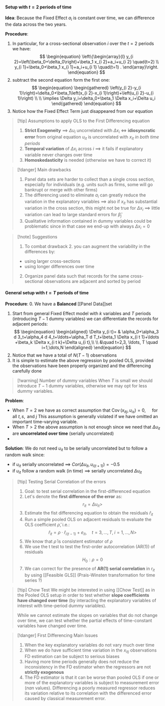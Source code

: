 #### Setup with $t=2$ periods of time
**Idea**:
Because the Fixed Effect $a_{i}$ is constant over time, we can difference the data across the two years. 

**Procedure**:
1. In particular, for a cross-sectional observation $i$ over the $t=2$ periods we have:
$$
\begin{equation}
\left\{\begin{array}{l}
y_{i 2}=\left(\beta_0+\delta_0\right)+\beta_1 x_{i 2}+a_i+u_{i 2} \quad(t=2) \\
y_{i 1}=\beta_0+\beta_1 x_{i 1}+a_i+u_{i 1} \quad(t=1) .
\end{array}\right.
\end{equation}
$$
2. subtract the second equation form the first one:
$$
\begin{equation}
\begin{gathered}
\left(y_{i 2}-y_{i 1}\right)=\delta_0+\beta_1\left(x_{i 2}-x_{i 1}\right)+\left(u_{i 2}-u_{i 1}\right) \\
\\
\implies \Delta y_i=\delta_0+\beta_1 \Delta x_i+\Delta u_i
\end{gathered}
\end{equation}
$$
3. Notice how the Fixed Effect Term just disappeared from our equation

>[!tip] Assumptions to apply OLS to the First Differencing equation
>1. **Strict Exogeneity** $\implies$ $\Delta u_{i}$ uncorrelated with $\Delta x_{i}$ $\iff$ **idiosyncratic error** from original equation $u_{it}$ is uncorrelated with $x_{it}$ *in both time periods* 
>2. **Temporal variation** of $\Delta x_{i}$  across $i$ $\implies$ it fails if explanatory variable never changes over time
>3. **Homoskedasticity** is needed (otherwise we have to correct it)

>[!danger] Main drawbacks
>1. Panel data sets are harder to collect than a single cross section, especially for individuals (e.g. units such as firms, some will go bankrupt or merge with other firms)
>2. The differencing used to eliminate $a_{i}$ can greatly reduce the variation in the explanatory variables $\implies$ also if $x_{it}$ has substantial variation in the cross section, this might not be true for $\Delta x_{i}$ $\implies$ little variation can lead to large standard errors for $\hat{\beta}_{j}$
>3. Qualitative information contained in dummy variables could be problematic since in that case we end-up with always $\Delta x_{i}=0$

>[!note] Suggestions
>1. To combat drawback 2. you can augment the variability in the differences by:
>	- using larger cross-sections
>	- using longer differences over time
>2. Organize panel data such that records for the same cross-sectional observations are adjacent and sorted by period

#### General setup with $t=T$ periods of time

**Procedure**:
0. We have a **Balanced** [[Panel Data]]set 
1. Start from general Fixed Effect model with $k$ variables and $T$ periods (introducing $T-1$ dummy variables) we can differentiate the records for adjacent periods:
$$
\begin{equation}
\begin{aligned}
\Delta y_{i t}= & \alpha_0+\alpha_3 d 3_t+\alpha_4 d 4_t+\ldots+\alpha_T d T_t+\beta_1 \Delta x_{i t 1}+\ldots +\beta_k \Delta x_{i t k}+\Delta u_{i t},\\
\\
&\quad t=2,3, \ldots, T \quad i=1,\dots,N
\end{aligned}
\end{equation}
$$
2. Notice that we have a total of $N(T-1)$ observations
3. It is simple to estimate the above regression by pooled OLS, provided the observations have been properly organized and the differencing carefully done

>[!warning] Number of dummy variables
>When $T$ is small we should introduce $T-1$ dummy variables, otherwise we may opt for less dummy variables.

**Problem**:
- When $T=2$ we have as correct assumption that $\operatorname{Cov}\left(x_{i t j}, u_{i s}\right)=0, \quad \text { for all } t, s, \text { and } j$ 
  This assumption is generally violated if we have omitted an important time-varying variable.
- When $T>2$ the above assumption is not enough since we need that $\Delta u_{it}$ are **uncorrelated over time** (serially uncorrelated)
- 
**Solution**:
We do not need $u_{it}$ to be serially uncorrelated but to follow a random walk since:
- if $u_{it}$ serially uncorrelated $\implies$ $Cor(\Delta u_{it},u_{i(t+1)})=-0.5$
- if $u_{it}$ follow a random walk (in time) $\implies$ serially uncorrelated $\Delta u_{it}$

>[!tip] Testing Serial Correlation of the errors
>1. Goal: to test serial correlation in the first-differenced equation
>2. Let's denote the **first difference of the error** as:
>$$r_{it}=\Delta u_{it}>$$
>3. Estimate the fist differencing equation to obtain the residuals $\hat{r}_{it}$
>4. Run a simple pooled OLS on adjacent residuals to evaluate the OLS coefficient $\hat{\rho}$, i.e.:
>$$\hat{r}_{it}=\rho \cdot \hat{r}_{i(t-1)} + e_{it}, \quad t=3,\dots,T, \; i=1,\dots,N>$$
>5. We know that $\hat{\rho}$ is consistent estimator of $\rho$
>6. We use the t test to test the first-order autocorrelation (AR(1)) of residuals
$$H_{0}: \rho=0$$
>7. We can correct for the presence of **AR(1) serial correlation** in $r_{it}$ by using [[Feasible GLS]] (Prais-Winsten transformation for time series ?)

>[!tip] Chow Test
>We might be interested in using [[Chow Test]]  as in the Pooled OLS setup in order to test whether **slope coefficients have changed over time** (by interacting the explanatory variables of interest with time-period dummy variables).
>
>While we cannot estimate the slopes on variables that do not change over time, we can test whether the partial effects of time-constant variables have changed over time.

>[!danger] First Differencing Main Issues
>1. When the key explanatory variables do not vary much over time
>2. When we do have sufficient time variation in the $x_{itj}$ observations FD estimation can be subject to serious biases
>3. Having more time periods generally does not reduce the inconsistency in the FD estimator when the regressors are not **strictly exogenous**
>4. The FD estimator is that it can be worse than pooled OLS if one or more of the explanatory variables is subject to measurement error (*nan* values). Differencing a poorly measured regressor reduces its variation relative to its correlation with the differenced error caused by classical measurement error.

